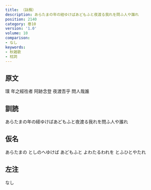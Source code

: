 ```yaml
---
title: （詠鴈）
description: あらたまの年の経ゆけばあどもふと夜渡る我れを問ふ人や誰れ
position: 2140
category: 巻10
version: '1.0'
volume: 10
comparison:
- なし
keywords:
- 秋雑歌
- 枕詞
---
```


## 原文

璞 年之經徃者 阿跡念登 夜渡吾乎 問人哉誰

## 訓読

あらたまの年の経ゆけばあどもふと夜渡る我れを問ふ人や誰れ

## 仮名

あらたまの としのへゆけば あどもふと よわたるわれを とふひとやたれ

## 左注

なし

